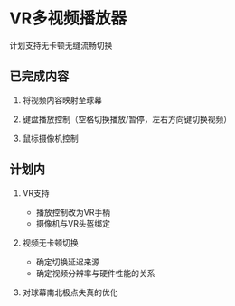 # VR多视频播放器
计划支持无卡顿无缝流畅切换

## 已完成内容
1. 将视频内容映射至球幕

1. 键盘播放控制（空格切换播放/暂停，左右方向键切换视频）

1. 鼠标摄像机控制

## 计划内
1. VR支持
    * 播放控制改为VR手柄
    * 摄像机与VR头盔绑定

1. 视频无卡顿切换
    * 确定切换延迟来源
    * 确定视频分辨率与硬件性能的关系

1. 对球幕南北极点失真的优化